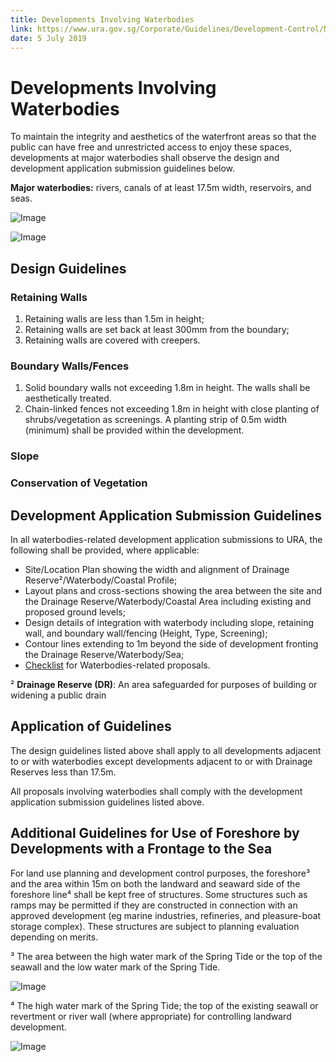 ```yaml
---
title: Developments Involving Waterbodies
link: https://www.ura.gov.sg/Corporate/Guidelines/Development-Control/Non-Residential/Hotel/Waterbodies
date: 5 July 2019
---
```


# Developments Involving Waterbodies

To maintain the integrity and aesthetics of the waterfront areas so that the public can have free and unrestricted access to enjoy these spaces, developments at major waterbodies shall observe the design and development application submission guidelines below.

**Major waterbodies:** rivers, canals of at least 17.5m width, reservoirs, and seas.

![Image](https://www.ura.gov.sg/-/media/Corporate/Guidelines/Development-control/Commercial/C16_Waterbodies_1.jpg?h=100%25&w=100%25)

![Image](https://www.ura.gov.sg/-/media/Corporate/Guidelines/Development-control/Commercial/C17_Waterbodies_2.jpg?h=100%25&w=100%25)

## Design Guidelines

### Retaining Walls
1. Retaining walls are less than 1.5m in height;
2. Retaining walls are set back at least 300mm from the boundary;
3. Retaining walls are covered with creepers.

### Boundary Walls/Fences
1. Solid boundary walls not exceeding 1.8m in height. The walls shall be aesthetically treated.
2. Chain-linked fences not exceeding 1.8m in height with close planting of shrubs/vegetation as screenings. A planting strip of 0.5m width (minimum) shall be provided within the development.

### Slope

### Conservation of Vegetation

## Development Application Submission Guidelines

In all waterbodies-related development application submissions to URA, the following shall be provided, where applicable:

- Site/Location Plan showing the width and alignment of Drainage Reserve²/Waterbody/Coastal Profile;
- Layout plans and cross-sections showing the area between the site and the Drainage Reserve/Waterbody/Coastal Area including existing and proposed ground levels;
- Design details of integration with waterbody including slope, retaining wall, and boundary wall/fencing (Height, Type, Screening);
- Contour lines extending to 1m beyond the side of development fronting the Drainage Reserve/Waterbody/Sea;
- [Checklist](https://www.ura.gov.sg/-/media/User-Defined/URA-Online/Forms/Supplementary-forms/waterbodycl.doc) for Waterbodies-related proposals.

² **Drainage Reserve (DR)**: An area safeguarded for purposes of building or widening a public drain

## Application of Guidelines

The design guidelines listed above shall apply to all developments adjacent to or with waterbodies except developments adjacent to or with Drainage Reserves less than 17.5m.

All proposals involving waterbodies shall comply with the development application submission guidelines listed above.

## Additional Guidelines for Use of Foreshore by Developments with a Frontage to the Sea

For land use planning and development control purposes, the foreshore³ and the area within 15m on both the landward and seaward side of the foreshore line⁴ shall be kept free of structures. Some structures such as ramps may be permitted if they are constructed in connection with an approved development (eg marine industries, refineries, and pleasure-boat storage complex). These structures are subject to planning evaluation depending on merits.

³ The area between the high water mark of the Spring Tide or the top of the seawall and the low water mark of the Spring Tide.

![Image](https://www.ura.gov.sg/-/media/Corporate/Guidelines/Development-control/Commercial/C13_Foreshore_A.jpg?h=100%25&w=100%25)

⁴ The high water mark of the Spring Tide; the top of the existing seawall or revertment or river wall (where appropriate) for controlling landward development.

![Image](https://www.ura.gov.sg/-/media/Corporate/Guidelines/Development-control/Commercial/C14_Foreshore_B.jpg?h=100%25&w=100%25)


